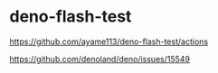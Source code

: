 # deno-flash-test

https://github.com/ayame113/deno-flash-test/actions

https://github.com/denoland/deno/issues/15549
